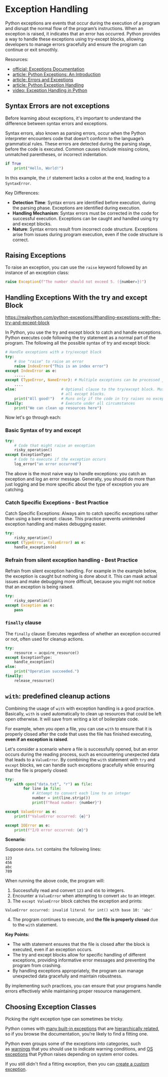 # Exception Handling

Python exceptions are events that occur during the execution of a program and disrupt the normal flow of the program’s instructions. When an exception is raised, it indicates that an error has occurred. Python provides a way to handle these exceptions using try-except blocks, allowing developers to manage errors gracefully and ensure the program can continue or exit smoothly.

Resources:
- [official: Exceptions Documentation](https://docs.python.org/3/tutorial/errors.html#exceptions)
- [article: Python Exceptions: An Introduction](https://realpython.com/python-exceptions/)
- [article: Errors and Exceptions](https://docs.python.org/3/tutorial/errors.html)
- [article: Python Exception Handling](https://www.programiz.com/python-programming/exception-handling)
- [video: Exception Handling in Python](https://www.youtube.com/watch?v=V_NXT2-QIlE)

## Syntax Errors are not exceptions

Before learning about exceptions, it's important to understand the difference between syntax errors and exceptions.

Syntax errors, also known as parsing errors, occur when the Python interpreter encounters code that doesn’t conform to the language’s grammatical rules. These errors are detected during the parsing stage, before the code is executed. Common causes include missing colons, unmatched parentheses, or incorrect indentation.

```python
if True
    print("Hello, World!")
```

In this example, the `if` statement lacks a colon at the end, leading to a `SyntaxError`.

Key Differences:

- **Detection Time**: Syntax errors are identified before execution, during the parsing phase. Exceptions are identified during execution.
- **Handling Mechanism**: Syntax errors must be corrected in the code for successful execution. Exceptions can be caught and handled using try and except blocks.
- **Nature**: Syntax errors result from incorrect code structure. Exceptions arise from issues during program execution, even if the code structure is correct.

## Raising Exceptions

To raise an exception, you can use the `raise` keyword followed by an instance of an exception class:

```python
raise Exception(f"The number should not exceed 5. ({number=})")
```

## Handling Exceptions With the try and except Block

https://realpython.com/python-exceptions/#handling-exceptions-with-the-try-and-except-block

In Python, you use the try and except block to catch and handle exceptions. Python executes code following the try statement as a normal part of the program. 
The following all the possible syntax of try and except block:

```python
# Handle exceptions with a try/except block
try:
    # Use "raise" to raise an error
    raise IndexError("This is an index error")
except IndexError as e:
    .....                 
except (TypeError, NameError): # Multiple exceptions can be processed jointly.
    ....                 
else:                    # Optional clause to the try/except block. Must follow
                         # all except blocks.
    print("All good!")   # Runs only if the code in try raises no exceptions
finally:                 # Execute under all circumstances
    print("We can clean up resources here")
```

Now let's go through each:

### Basic Syntax of try and except

```python
try:
    # Code that might raise an exception
    risky_operation()
except ExceptionType:
    # Code to execute if the exception occurs
    log_error("an error occurred")
```

The above is the most naive way to handle exceptions: you catch an exception and log an error message. Generally, you should do more than just logging and be more specific about the type of exception you are catching.

### Catch Specific Exceptions - Best Practice

Catch Specific Exceptions: Always aim to catch specific exceptions rather than using a bare except: clause. This practice prevents unintended exception handling and makes debugging easier.

```python
try:
    risky_operation()
except (TypeError, ValueError) as e:
    handle_exception(e)
```

### Refrain from silent exception handling - Best Practice

Refrain from silent exception handling. For example in the example below, the exception is caught but nothing is done about it. This can mask actual issues and make debugging more difficult, because you might not notice that an exception is being raised.

```python
try:
    risky_operation()
except Exception as e:
    pass
```

### `finally` clause

The `finally` clause: Executes regardless of whether an exception occurred or not, often used for cleanup actions.

```python
try:
    resource = acquire_resource()
except ExceptionType:
    handle_exception()
else:
    print("Operation succeeded.")
finally:
    release_resource()
```

## `with`: predefined cleanup actions

Combining the usage of `with` with exception handling is a good practice. Basically, `with` is used automatically to clean up resources that could be left open otherwise. It will save from writing a lot of boilerplate code.

For example, when you open a file, you can use `with` to ensure that it is properly closed after the code that uses the file has finished executing, **even if an exception is raised**.

Let's consider a scenario where a file is successfully opened, but an error occurs during the reading process, such as encountering unexpected data that leads to a `ValueError`. By combining the `with` statement with `try` and `except` blocks, we can handle such exceptions gracefully while ensuring that the file is properly closed:

```python
try:
    with open("data.txt", "r") as file:
        for line in file:
            # Attempt to convert each line to an integer
            number = int(line.strip())
            print(f"Read number: {number}")

except ValueError as e:
    print(f"ValueError occurred: {e}")

except IOError as e:
    print(f"I/O error occurred: {e}")
```

**Scenario:**

Suppose `data.txt` contains the following lines:

```
123
456
abc
789
```

When running the above code, the program will:

1. Successfully read and convert `123` and `456` to integers.
2. Encounter a `ValueError` when attempting to convert `abc` to an integer.
3. The `except ValueError` block catches the exception and prints:

```
ValueError occurred: invalid literal for int() with base 10: 'abc'
```

4. The program continues to execute, and **the file is properly closed** due to the `with` statement.

**Key Points:**

- The with statement ensures that the file is closed after the block is executed, even if an exception occurs.
- The try and except blocks allow for specific handling of different exceptions, providing informative error messages and preventing the program from crashing.
- By handling exceptions appropriately, the program can manage unexpected data gracefully and maintain robustness.

By implementing such practices, you can ensure that your programs handle errors effectively while maintaining proper resource management.

## Choosing Exception Classes

Picking the right exception type can sometimes be tricky.

Python comes with [many built-in exceptions](https://docs.python.org/3/library/exceptions.html#concrete-exceptions) that are [hierarchically related](https://docs.python.org/3/library/exceptions.html#exception-hierarchy), so if you browse the documentation, you're likely to find a fitting one.

Python even groups some of the exceptions into categories, such as [warnings](https://docs.python.org/3/library/exceptions.html#warnings) that you should use to indicate warning conditions, and [OS exceptions](https://docs.python.org/3/library/exceptions.html#os-exceptions) that Python raises depending on system error codes.

If you still didn't find a fitting exception, then you can [create a custom exception](https://realpython.com/python-exceptions/#creating-custom-exceptions-in-python).